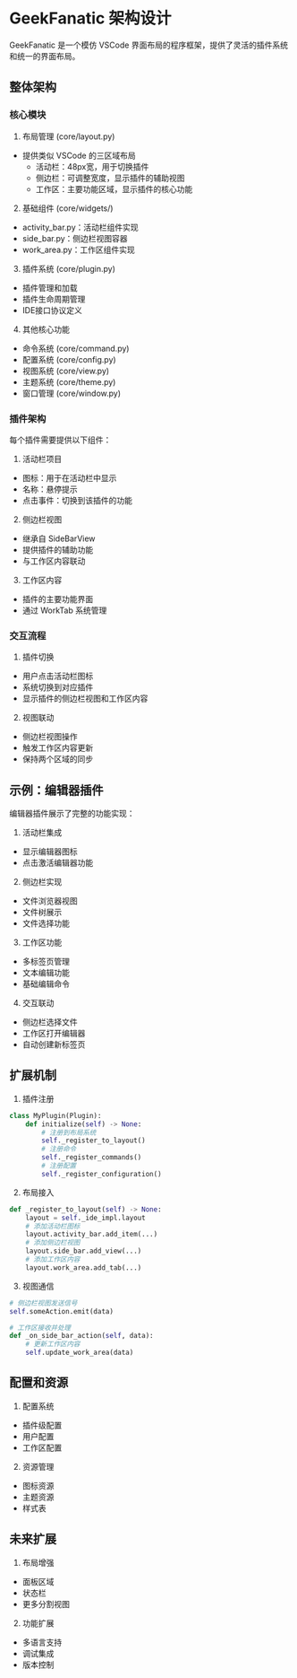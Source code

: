 # GeekFanatic 架构设计

GeekFanatic 是一个模仿 VSCode 界面布局的程序框架，提供了灵活的插件系统和统一的界面布局。

## 整体架构

### 核心模块

1. 布局管理 (core/layout.py)
- 提供类似 VSCode 的三区域布局
  * 活动栏：48px宽，用于切换插件
  * 侧边栏：可调整宽度，显示插件的辅助视图
  * 工作区：主要功能区域，显示插件的核心功能

2. 基础组件 (core/widgets/)
- activity_bar.py：活动栏组件实现
- side_bar.py：侧边栏视图容器
- work_area.py：工作区组件实现

3. 插件系统 (core/plugin.py)
- 插件管理和加载
- 插件生命周期管理
- IDE接口协议定义

4. 其他核心功能
- 命令系统 (core/command.py)
- 配置系统 (core/config.py)
- 视图系统 (core/view.py)
- 主题系统 (core/theme.py)
- 窗口管理 (core/window.py)

### 插件架构

每个插件需要提供以下组件：

1. 活动栏项目
- 图标：用于在活动栏中显示
- 名称：悬停提示
- 点击事件：切换到该插件的功能

2. 侧边栏视图
- 继承自 SideBarView
- 提供插件的辅助功能
- 与工作区内容联动

3. 工作区内容
- 插件的主要功能界面
- 通过 WorkTab 系统管理

### 交互流程

1. 插件切换
- 用户点击活动栏图标
- 系统切换到对应插件
- 显示插件的侧边栏视图和工作区内容

2. 视图联动
- 侧边栏视图操作
- 触发工作区内容更新
- 保持两个区域的同步

## 示例：编辑器插件

编辑器插件展示了完整的功能实现：

1. 活动栏集成
- 显示编辑器图标
- 点击激活编辑器功能

2. 侧边栏实现
- 文件浏览器视图
- 文件树展示
- 文件选择功能

3. 工作区功能
- 多标签页管理
- 文本编辑功能
- 基础编辑命令

4. 交互联动
- 侧边栏选择文件
- 工作区打开编辑器
- 自动创建新标签页

## 扩展机制

1. 插件注册
```python
class MyPlugin(Plugin):
    def initialize(self) -> None:
        # 注册到布局系统
        self._register_to_layout()
        # 注册命令
        self._register_commands()
        # 注册配置
        self._register_configuration()
```

2. 布局接入
```python
def _register_to_layout(self) -> None:
    layout = self._ide_impl.layout
    # 添加活动栏图标
    layout.activity_bar.add_item(...)
    # 添加侧边栏视图
    layout.side_bar.add_view(...)
    # 添加工作区内容
    layout.work_area.add_tab(...)
```

3. 视图通信
```python
# 侧边栏视图发送信号
self.someAction.emit(data)

# 工作区接收并处理
def _on_side_bar_action(self, data):
    # 更新工作区内容
    self.update_work_area(data)
```

## 配置和资源

1. 配置系统
- 插件级配置
- 用户配置
- 工作区配置

2. 资源管理
- 图标资源
- 主题资源
- 样式表

## 未来扩展

1. 布局增强
- 面板区域
- 状态栏
- 更多分割视图

2. 功能扩展
- 多语言支持
- 调试集成
- 版本控制
